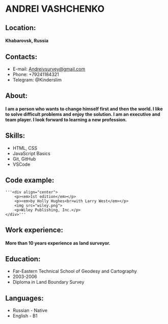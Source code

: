 
# **ANDREI VASHCHENKO**

## Location: 
#### Khabarovsk, Russia

## Contacts:
* E-mail: Andreivsurvey@gmail.com
* Phone: +79241184321
* Telegram: @Kinderslim

## About:
#### I am a person who wants to change himself first and then the world. I like to solve difficult problems and enjoy the solution. I am an executive and team player. I look forward to learning a new profession.

## Skills:
* HTML, CSS
* JavaScript Basics
* Git, GitHub
* VSCode

## Code example:
    '''<div align="center">
        <p><em>1st edition</em></p>
        <p><em>by Holly Hughes<br>with Larry West</em></p>
        <img src="wiley.png">
        <p>Wiley Publishing, Inc.</p>
    </div>'''

## Work experience:
#### More than 10 years experience as land surveyor.

## Education:
* Far-Eastern Technical School of Geodesy and Cartography
* 2003-2006
* Diploma in Land Boundary Survey

## Languages:
* Russian - Native
* English - B1